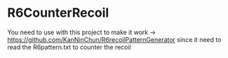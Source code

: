 # R6CounterRecoil
You need to use with this project to make it work -> https://github.com/KanNinChun/R6recoilPatternGenerator
since it need to read the R6pattern.txt to counter the recoil
